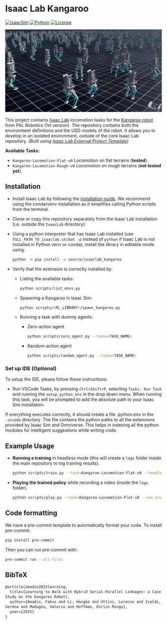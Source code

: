 # Isaac Lab Kangaroo

[![IsaacSim](https://img.shields.io/badge/IsaacSim-4.5.0-silver.svg)](https://docs.isaacsim.omniverse.nvidia.com/latest/index.html)
[![Python](https://img.shields.io/badge/python-3.10-blue.svg)](https://docs.python.org/3/whatsnew/3.10.html)
[![License](https://img.shields.io/badge/license-BSD--3-yellow.svg)](https://opensource.org/licenses/BSD-3-Clause)

![Kangaroos](docs/source/multiple_kangaroos.png)

This project contains [Isaac Lab](https://isaac-sim.github.io/IsaacLab/main/index.html) locomotion tasks for the [Kangaroo robot](https://pal-robotics.com/robot/kangaroo/) from PAL Robotics (1st version).
The repository contains both the environment definitions and the USD models of the robot.
It allows you to develop in an isolated environment, outside of the core Isaac Lab repository.
*(Built using [Isaac Lab External Project Template](https://isaac-sim.github.io/IsaacLab/main/source/overview/developer-guide/template.html))*

**Available Tasks:**

- `Kangaroo-Locomotion-Flat-v0` Locomotion on flat terrains (**tested**).
- `Kangaroo-Locomotion-Rough-v0` Locomotion on rough terrains (**not tested yet**).

## Installation

- Install Isaac Lab by following the [installation guide](https://isaac-sim.github.io/IsaacLab/main/source/setup/installation/index.html).
  We recommend using the conda/venv installation as it simplifies calling Python scripts from the terminal.

- Clone or copy this repository separately from the Isaac Lab installation (i.e. outside the `IsaacLab` directory):

- Using a python interpreter that has Isaac Lab installed (use `FULL_PATH_TO_isaaclab.sh|bat -p` instead of `python` if Isaac Lab is not installed in Python venv or conda), install the library in editable mode using:

    ```bash
    python -m pip install -e source/isaaclab_kangaroo
    ```

- Verify that the extension is correctly installed by:

  - Listing the available tasks:

    ```bash
    python scripts/list_envs.py
    ```

  - Spawning a Kangaroo in Isaac Sim:

      ```bash
      python scripts/<RL_LIBRARY>/spawn_kangaroo.py
      ```

  - Running a task with dummy agents:

    - Zero-action agent

        ```bash
        python scripts/zero_agent.py --task=<TASK_NAME>
        ```

    - Random-action agent

        ```bash
        python scripts/random_agent.py --task=<TASK_NAME>
        ```

### Set up IDE (Optional)

To setup the IDE, please follow these instructions:

- Run VSCode Tasks, by pressing `Ctrl+Shift+P`, selecting `Tasks: Run Task` and running the `setup_python_env` in the drop down menu.
  When running this task, you will be prompted to add the absolute path to your Isaac Sim installation.

If everything executes correctly, it should create a file .python.env in the `.vscode` directory.
The file contains the python paths to all the extensions provided by Isaac Sim and Omniverse.
This helps in indexing all the python modules for intelligent suggestions while writing code.

## Example Usage

- **Running a training** in headless mode (this will create a `logs` folder inside the main repository to log training results).

    ```bash
    python scripts/train.py --task=Kangaroo-Locomotion-Flat-v0 --headless
    ```

- **Playing the trained policy** while recording a video (inside the `logs` folder).

    ```bash
    python scripts/play.py --task=Kangaroo-Locomotion-Flat-v0 --num_envs=8 --video --headless
    ```

## Code formatting

We have a pre-commit template to automatically format your code.
To install pre-commit:

```bash
pip install pre-commit
```

Then you can run pre-commit with:

```bash
pre-commit run --all-files
```

## BibTeX

```
@article{amadio2025learning,
  title={Learning to Walk with Hybrid Serial-Parallel Linkages: a Case Study on the Kangaroo Robot},
  author={Amadio, Fabio and Li, Hongbo and Uttini, Lorenzo and Ivaldi, Serena and Modugno, Valerio and Hoffman, Enrico Mingo},
  year={2025}
}
```
